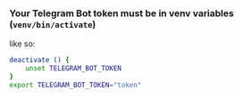### Your Telegram Bot token must be in venv variables (`venv/bin/activate`)
like so:
```sh
deactivate () {
    unset TELEGRAM_BOT_TOKEN
}
export TELEGRAM_BOT_TOKEN="token"
```